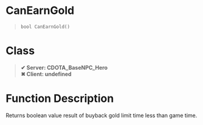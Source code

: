 # CanEarnGold
> `bool CanEarnGold()`
# Class
> __✔ Server: CDOTA_BaseNPC_Hero__  
> __✖ Client: undefined__  
# Function Description
Returns boolean value result of buyback gold limit time less than game time.
